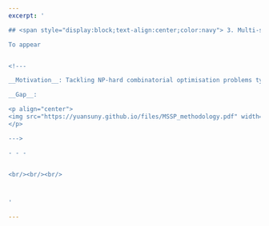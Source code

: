 ```yaml
---
excerpt: '

## <span style="display:block;text-align:center;color:navy"> 3. Multi-shot solution prediction for combinatorial optimisation </span> 

To appear


<!---

__Motivation__: Tackling NP-hard combinatorial optimisation problems typically requires specific algorithmic design with extensive domain knowledge. To alleviate human effort in this costly process, we aim to develop enhanced machine learning (ML) techniques to predict the optimal solution for combinatorial optimisation problems. The predicted solution is likely infeasible, however it can be utilized in multiple ways to boost a search method.

__Gap__: 

<p align="center">
<img src="https://yuansuny.github.io/files/MSSP_methodology.pdf" width="450" height="90"> 
</p>

--->

- - -


<br/><br/><br/>



'

---
```

